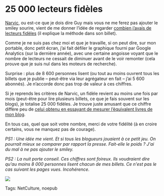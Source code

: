 # 25 000 lecteurs fidèles

[Narvic](http://novovision.fr), ou est-ce que je dois dire Guy mais vous ne me ferez pas ajouter le smiley sourire, vient de me donner l’idée de regarder [combien j’avais de lecteurs fidèles](http://novovision.fr/?Vie-de-ce-blog-bilan-de-sante-de-l) (il explique la méthode dans son billet).

Comme je ne suis pas chez moi et que je travaille, si on peut dire, sur mon portable, donc petit écran, j’ai fait défiler le graphique fourni par Google Analytics (sur la dernière année), avec une certaine angoisse voyant que le nombre de lecteurs ne cessait de diminuer avant de le voir remonter (cela prouve que je suis nul dans les moteurs de recherche).

Surprise : plus de 8 600 personnes lisent (ou tout au moins ouvrent tous les billets que je publie – peut-être via leur agrégateur en fait – j’ai 5 600 abonnés). Je n’accorde donc pas trop de valeur à ces chiffres.

Si je reprends les critères de Narvic, un fidèle revient au moins une fois par mois (peut-être pour lire plusieurs billets, ce que je fais souvent sur les blogs), je totalise 25 000 fidèles. Je trouve juste amusant que ce chiffre diffère peu de [celui obtenu en essayant de mesurer l’équivalent livres de mon blog](http://blog.tcrouzet.com/2010/03/07/le-blog-forme-majeure/).

En tous cas, quel que soit votre nombre, merci de votre fidélité (à en croire certains, vous ne manquez pas de courage).

*PS1 : Une idée me vient. Et si tous les blogueurs jouaient à ce petit jeu. On pourrait mieux se comparer par rapport la presse. Fait-elle le poids ? J'ai du mal à ne pas ajouter le smiley.*

*PS2 : La nuit porte conseil. Ces chiffres sont foireux. Ils voudraient dire qu'au moins 8 000 personnes lisent chacun de mes billets. Ce n'est pas le cas suivant les pages vues. Incohérence.*

![](http://blog.tcrouzet.comhttps://tcrouzet.com/images_tc/2010/03/stats.png)



Tags: NetCulture, noepub